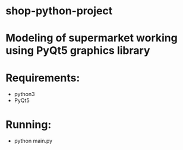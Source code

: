 # shop-python-project

# Modeling of supermarket working using PyQt5 graphics library

# Requirements:
* python3
* PyQt5

# Running: 
- python main.py
